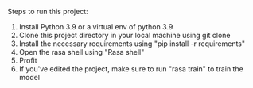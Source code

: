 
Steps to run this project:

1. Install Python 3.9 or a virtual env of python 3.9
2. Clone this project directory in your local machine using git clone <url of this github repo> <desired folder name>
3. Install the necessary requirements using "pip install -r requirements"
4. Open the rasa shell using "Rasa shell"
5. Profit
6. If you've edited the project, make sure to run "rasa train" to train the model
